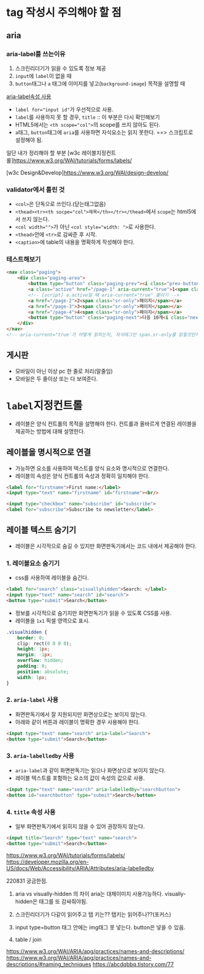 # tag 작성시 주의해야 할 점
## aria
### aria-label를 쓰는이유
1. 스크린리더기가 읽을 수 있도록 정보 제공
2. `input`에 `label`이 없을 때
3. `button`태그나 `a` 태그에 이미지를 넣고(`background-image`) 목적을 설명할 때

[aria-label속성 사용](https://developer.mozilla.org/ko/docs/Web/Accessibility/ARIA/ARIA_Techniques/Using_the_aria-label_attribute)
- `label for="input id"`가 우선적으로 사용.
- `label`를 사용하지 못 할 경우, `title` :: 이 부분은 다시 확인해보기
- HTML5에서는 `<th scope="col">`의 scope를 쓰지 않아도 된다.
- `a`태그, `button`태그에 `aria`를 사용하면 자식요소는 읽지 못한다. ==> 스크립트로 설정해야 됨.

일단 내가 정리해야 할 부분
[w3c 레이블지정컨트롤]https://www.w3.org/WAI/tutorials/forms/labels/

[w3c Design&Develop]https://www.w3.org/WAI/design-develop/

### validator에서 틀린 것
- `<col>`은 단독으로 쓰인다.(닫는태그없음)
- `<thead><tr><th socpe="col">제목</th></tr></thead>`에서 `scope`는 html5에서 쓰지 않는다.
- `<col width="">`가 아닌 `<col style="width: ">`로 사용한다.
- `<thead>`안에 `<tr>`로 감싸준 후 시작.
- `<caption>`에 table의 내용을 명확하게 작성해야 한다.


### 테스트해보기
``` html
<nav class="paging">
    <div class="paging-area">
        <button type="button" class="paging-prev"><i class="prev-button"></i>이전 10개</button>
        <a class="active" href="/page-1" aria-current="true">1<span class="sr-only">페이지</span></a>
        <!-- [script] a.active일 때 aria-current="true" 붙이기 -->
        <a href="/page-2">2<span class="sr-only">페이지</span></a>
        <a href="/page-3">3<span class="sr-only">페이지</span></a>
        <a href="/page-4">4<span class="sr-only">페이지</span></a>
        <button type="button" class="paging-next">다음 10개<i class="next-button"></i></button>
    </div>
</nav>
<!-- aria-current="true'가 어떻게 읽히는지, 자식태그인 span.sr-only를 읽힐것인지 -->
```

## 게시판
- 모바일이 아닌 이상 pc 한 줄로 처리(말줄임)
- 모바일은 두 줄이상 또는 다 보여준다.

# `label`지정컨트롤
- 레이블은 양식 컨트롤의 목적을 설명해야 한다. 컨트롤과 올바르게 연결된 레이블을 제공하는 방법에 대해 설명한다.
## 레이블을 명시적으로 연결
- 가능하면 요소를 사용하여 텍스트를 양식 요소와 명시적으로 연결한다.
- 레이블의 속성은 양식 컨트롤의 속성과 정확히 일치해야 한다.
``` html
<label for="firstname">First name:</label>
<input type="text" name="firstname" id="firstname"><br/>

<input type="checkbox" name="subscribe" id="subscribe">
<label for="subscribe">Subscribe to newsletter</label>
```

## 레이블 텍스트 숨기기
- 레이블은 시각적으로 숨길 수 있지만 화면판독기에서는 코드 내에서 제공해야 한다.
### 1. 레이블요소 숨기기
- css를 사용하여 레이블을 숨긴다.
``` html
<label for="search" class="visuallyhidden">Search: </label>
<input type="text" name="search" id="search">
<button type="submit">Search</button>
```
- 정보를 시각적으로 숨기지만 화면판독기가 읽을 수 있도록 CSS를 사용.
- 레이블을 `1x1` 픽셀 영역으로 표시.
``` css
.visualhidden {
    border: 0;
    clip: rect(0 0 0 0);
    height: 1px;
    margin: -1px;
    overflow: hidden;
    padding: 0;
    position: absolute;
    width: 1px;
}
```

### 2. `aria-label` 사용
- 화면판독기에서 잘 지원되지만 화면상으로는 보이지 않는다.
- 아래와 같이 버튼과 레이블이 명확한 경우 사용해야 한다.
``` html
<input type="text" name="search" aria-label="Search">
<button type="submit">Search</button>
```

### 3. `aria-labelledby` 사용
- `aria-label`과 같이 화면판독기는 읽으나 화면상으로 보이지 않는다.
- 레이블 텍스트를 포함하는 요소의 값이 속성의 값으로 사용.
``` html
<input type="text" name="search" aria-labelledby="searchbutton">
<button id="searchbutton" type="submit">Search</button>
```

### 4. `title` 속성 사용
- 일부 화면판독기에서 읽히지 않을 수 있어 권장하지 않는다.
``` html
<input title="Search" type="text" name="search">
<button type="submit">Search</button>
```
https://www.w3.org/WAI/tutorials/forms/labels/
https://developer.mozilla.org/en-US/docs/Web/Accessibility/ARIA/Attributes/aria-labelledby

220831 궁금한점.

1. aria vs visually-hidden 의 차이
aria는 대체이미지 사용가능하다.
visually-hidden은 태그를 또 감싸줘야됨.

2. 스크린리더기가 다같이 읽어주고 탭 키는?? 탭키는 읽어주나??(포커스)

3. input type=button 태그 안에는 img태그 못 넣는다. button은 넣을 수 있음.

4. table / join


https://www.w3.org/WAI/ARIA/apg/practices/names-and-descriptions/
https://www.w3.org/WAI/ARIA/apg/practices/names-and-descriptions/#naming_techniques
https://abcdqbbq.tistory.com/77
